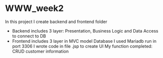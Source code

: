 # WWW_week2

In this project I create backend and frontend folder
- Backend includes 3 layer: Presentation, Business Logic and Data Access to connect to DB
- Frontend includes 3 layer in MVC model
Database I used Mariadb run in port 3306
I wrote code in file .jsp to create UI
My function completed: CRUD customer information
